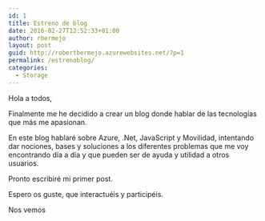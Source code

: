 ```yaml
---
id: 1
title: Estreno de blog
date: 2016-02-27T12:52:33+01:00
author: rbermejo
layout: post
guid: http://robertbermejo.azurewebsites.net/?p=1
permalink: /estrenoblog/
categories:
  - Storage
---
```

Hola a todos,

Finalmente me he decidido a crear un blog donde hablar de las tecnologías que más me apasionan.<!--break-->

En este blog hablaré sobre Azure, .Net, JavaScript y Movilidad, intentando dar nociones, bases y soluciones a los diferentes problemas que me voy encontrando día a día y que pueden ser de ayuda y utilidad a otros usuarios.

Pronto escribiré mi primer post.

Espero os guste, que interactuéis y participéis.

Nos vemos